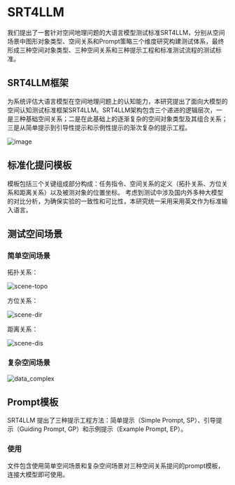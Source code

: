 # SRT4LLM
我们提出了一套针对空间地理问题的大语言模型测试标准SRT4LLM，分别从空间场景中图形对象类型、空间关系和Prompt策略三个维度研究构建测试体系，最终形成三种空间对象类型、三种空间关系和三种提示工程和标准测试流程的测试标准。

## SRT4LLM框架
为系统评估大语言模型在空间地理问题上的认知能力，本研究提出了面向大模型的空间认知测试标准框架SRT4LLM。SRT4LLM架构包含三个递进的逻辑层次，一是三种基础空间关系；二是在此基础上的逐渐复杂的空间对象类型及其组合关系；三是从简单提示到引导性提示和示例性提示的渐次复杂的提示工程。

![image](https://github.com/user-attachments/assets/6cfc0fa2-3b8d-4b04-a5ee-ba4e3374a4f9)

## 标准化提问模板
模板包括三个关键组成部分构成：任务指令、空间关系的定义（拓扑关系、方位关系和距离关系）以及被测对象的位置坐标。
考虑到测试中涉及国内外多种大模型的对比分析，为确保实验的一致性和可比性，本研究统一采用采用英文作为标准输入语言。

## 测试空间场景
### 简单空间场景

拓扑关系：

![scene-topo](https://github.com/user-attachments/assets/d6a087d3-83ef-4b39-99dc-57a1082b3b80)


方位关系：

![scene-dir](https://github.com/user-attachments/assets/7bb0cf2c-0bc4-4d7d-ac6f-3cd142f67dda)


距离关系：

![scene-dis](https://github.com/user-attachments/assets/492d738c-d113-4c6b-8efb-aa707bb98bb5)


### 复杂空间场景

![data_complex](https://github.com/user-attachments/assets/1fed23d5-244a-4139-84e8-0726e785e37d)

## Prompt模板
SRT4LLM 提出了三种提示工程方法：简单提示（Simple Prompt, SP）、引导提示（Guiding Prompt, GP）和示例提示（Example Prompt, EP）。

### 使用
文件包含使用简单空间场景和复杂空间场景对三种空间关系提问的prompt模板，连接大模型即可使用。
